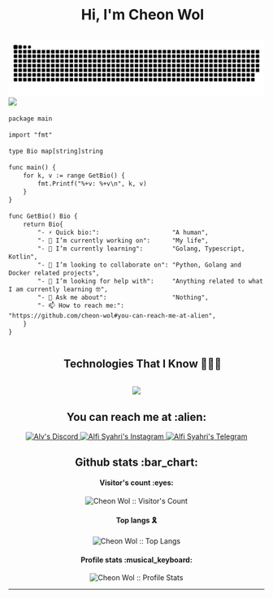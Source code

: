 <div id="user-content-toc">
  <ul align="center">
    <summary><h1 style="display: inline-block">Hi, I'm Cheon Wol</h1></summary>
  </ul>
</div>

<div align="center">
  <img  src="https://github.com/cheon-wol/cheon-wol/blob/main/img/snake.svg"
       alt="snake" /></a>
</div>

<img src="https://user-images.githubusercontent.com/73097560/115834477-dbab4500-a447-11eb-908a-139a6edaec5c.gif">

```golang
package main

import "fmt"

type Bio map[string]string

func main() {
	for k, v := range GetBio() {
		fmt.Printf("%+v: %+v\n", k, v)
	}
}

func GetBio() Bio {
	return Bio{
		"- ⚡ Quick bio:":                    "A human",
		"- 🔭 I’m currently working on":      "My life",
		"- 🌱 I’m currently learning":        "Golang, Typescript, Kotlin",
		"- 👯 I’m looking to collaborate on": "Python, Golang and Docker related projects",
		"- 🤔 I’m looking for help with":     "Anything related to what I am currently learning 🤓",
		"- 💬 Ask me about":                  "Nothing",
		"- 📫 How to reach me:":              "https://github.com/cheon-wol#you-can-reach-me-at-alien",
	}
}
```

<div id="user-content-toc">
  <ul align="center">
    <summary><h2 style="display: inline-block">Technologies That I Know 👨🏻‍💻</h2></summary>
  </ul>
</div>

<p align="center">
  <a href="#user-content-toc">
    <img src="https://skillicons.dev/icons?i=css,html,discord,express,github,java,js,nodejs,py,ts,vscode,php,kotlin,go,flask,androidstudio,bots,bun,elysia,c,cpp,cloudflare,heroku,linkedin,npm,yarn,replit,stackoverflow,selenium,vercel&perline=10" />
  </a>
</p>

<h2 align="center">You can reach me at :alien:</h2>

<p align="center">
  <a href="https://discord.com/users/1054629718541991986">
    <img src="https://skillicons.dev/icons?i=discord&perline=1" alt="Alv's Discord" height="30" width="30">
  </a>

  <a href="https://www.instagram.com/syx.hri">
    <img src="https://skillicons.dev/icons?i=instagram&perline=1" alt="Alfi Syahri's Instagram" height="30" width="30">
  </a>

  <a href="https://t.me/syxhri">
    <img src="https://telegram.org/img/t_logo.svg" alt="Alfi Syahri's Telegram" height="30" width="30">
  </a>
</p>

<h2 align="center">Github stats :bar_chart:</h2>

<h4 align="center">Visitor's count :eyes:</h4>

<p align="center"><img src="https://profile-counter.glitch.me/{cheon-wol}/count.svg" alt="Cheon Wol :: Visitor's Count" /></p>

<h4 align="center">Top langs 🎗️</h4>

<p align="center"><img src="https://github-readme-stats.vercel.app/api/top-langs/?username=cheon-wol&langs_count=5&theme=tokyonight&layout=compact" alt="Cheon Wol :: Top Langs" /></p>

<h4 align="center">Profile stats :musical_keyboard:</h4>

<p align="center"><img src="https://github-readme-stats.vercel.app/api?username=cheon-wol&show_icons=true&theme=synthwave" alt="Cheon Wol :: Profile Stats" /></p>

----
